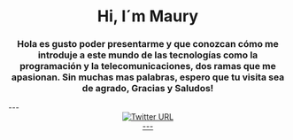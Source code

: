 <div id="header" align="center">
	<ing ref="https://giphy.com/gifs/animation-internet-l3vQXGZtqwRo1Zbe8" width="200"/>
	<h1 align="center">Hi, I´m Maury</h1>
	<h3 align="center"> Hola es gusto poder presentarme y que conozcan cómo me introduje a este mundo de las tecnologías como la programación y la 				telecomunicaciones, dos ramas que me apasionan. Sin muchas mas palabras, espero que tu visita sea de agrado, Gracias y Saludos!
	</h3>
</div>
---
<div id="header" align="center">
	<a href="[https://img.shields.io/twitter/url?style=flat-square](https://twitter.com/GrochMaury)" target="_blank">
	<div id="header" align="center">
	<a href="https://img.shields.io/twitter/url?style=flat-square" target="_blank">
	<img alt="Twitter URL" src="https://img.shields.io/twitter/url?url=https%3A%2F%2Ftwitter.com%2FGrochMaury">
</div>
---
		
